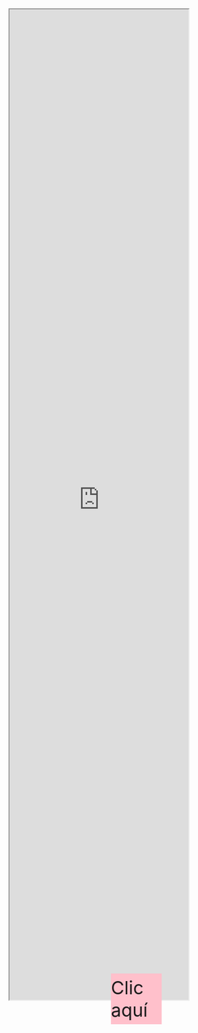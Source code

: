 
<html>
<head>
 <style>
    .box {
      width: 100px;
      height: 100px;
      background-color: pink;
      position: absolute;
      top: 50%;
      left: 50%;
      transform: translate(-50%, -50%);
      display: flex;
      align-items: center;
      justify-content: center;
      font-size: 36px;
      cursor: pointer;
    }
    .image-container {
      width: 100%;
      height: 100%;
      display: flex;
      align-items: center;
      justify-content: center;
    }
    .image {
      width: 40%;
      height: 84%;
      object-fit: cover;
    }
    /* Añadido el meta viewport para escalar la página según el dispositivo */
    @viewport {
      width: device-width;
      initial-scale: 1;
    }
    /* Añadido media queries para cambiar el tamaño de la caja según el ancho de la pantalla */
    @media screen and (max-width: 600px) {
      .box {
        width: 40px;
        height: 84px;
        font-size: 24px;
      }
    }
    @media screen and (max-width: 400px) {
      .box {
        width: 40px;
        height: 84px;
        font-size: 18px;
      }
    }
 </style>
</head>
<body>
 <div class="box" onclick="showMessage(event)">
    Clic aquí
 </div>
 <script>
    function showMessage(e) {
      e.stopPropagation();
      alert("¡Feliz cumpleaños, Lau!");
      document.body.innerHTML = "<div class='image-container'><img src='https://img.freepik.com/vector-premium/dibujo-ramo-rosas-amarillas_564737-1587.jpg' alt='Una flor amarilla' class='image'></div>";
    }
 </script>
 <!-- Cambiado el tamaño del iframe para que se adapte al ancho de la pantalla -->
 <iframe src="https://www.youtube.com/embed/pfRR8D4aQW8?autoplay=1&mute=1" width="70%" height="50%" allow="autoplay" margin="auto" display="block"></iframe>
</body>
</html>
